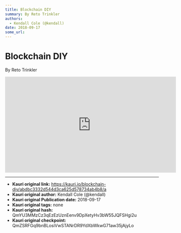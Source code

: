 ```yaml
---
title: Blockchain DIY
summary: By Reto Trinkler
authors:
  - Kendall Cole (@kendall)
date: 2018-09-17
some_url: 
---
```


# Blockchain DIY


By Reto Trinkler

<div align="center"><iframe width="560" height="315" src="https://drive.google.com/file/d/1lveFEqO3N-DIIApXQIPcuXnL-ZpRPfD1/preview" frameborder="0" allow="encrypted-media" allowfullscreen></iframe></div>


---

- **Kauri original link:** https://kauri.io/blockchain-diy/abdbc3332d544d3ca625d578734ab4b8/a
- **Kauri original author:** Kendall Cole (@kendall)
- **Kauri original Publication date:** 2018-09-17
- **Kauri original tags:** none
- **Kauri original hash:** QmYU3MMzCz3qEzEzUznEenv9DpXetyHv3bW55JQFSHgi2u
- **Kauri original checkpoint:** QmZSRFGq9bnBLosiVwSTANrDR9YdXbWkwG71aw35jAjyLo



